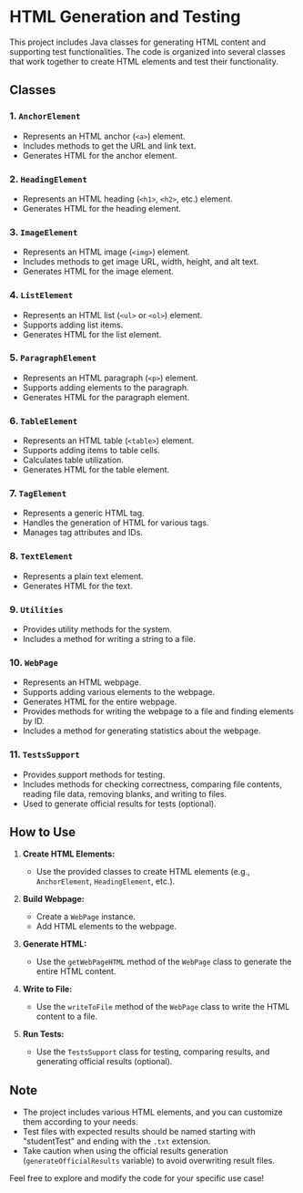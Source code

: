 # HTML Generation and Testing

This project includes Java classes for generating HTML content and supporting test functionalities. The code is organized into several classes that work together to create HTML elements and test their functionality.

## Classes

### 1. `AnchorElement`

- Represents an HTML anchor (`<a>`) element.
- Includes methods to get the URL and link text.
- Generates HTML for the anchor element.

### 2. `HeadingElement`

- Represents an HTML heading (`<h1>`, `<h2>`, etc.) element.
- Generates HTML for the heading element.

### 3. `ImageElement`

- Represents an HTML image (`<img>`) element.
- Includes methods to get image URL, width, height, and alt text.
- Generates HTML for the image element.

### 4. `ListElement`

- Represents an HTML list (`<ul>` or `<ol>`) element.
- Supports adding list items.
- Generates HTML for the list element.

### 5. `ParagraphElement`

- Represents an HTML paragraph (`<p>`) element.
- Supports adding elements to the paragraph.
- Generates HTML for the paragraph element.

### 6. `TableElement`

- Represents an HTML table (`<table>`) element.
- Supports adding items to table cells.
- Calculates table utilization.
- Generates HTML for the table element.

### 7. `TagElement`

- Represents a generic HTML tag.
- Handles the generation of HTML for various tags.
- Manages tag attributes and IDs.

### 8. `TextElement`

- Represents a plain text element.
- Generates HTML for the text.

### 9. `Utilities`

- Provides utility methods for the system.
- Includes a method for writing a string to a file.

### 10. `WebPage`

- Represents an HTML webpage.
- Supports adding various elements to the webpage.
- Generates HTML for the entire webpage.
- Provides methods for writing the webpage to a file and finding elements by ID.
- Includes a method for generating statistics about the webpage.

### 11. `TestsSupport`

- Provides support methods for testing.
- Includes methods for checking correctness, comparing file contents, reading file data, removing blanks, and writing to files.
- Used to generate official results for tests (optional).

## How to Use

1. **Create HTML Elements:**
   - Use the provided classes to create HTML elements (e.g., `AnchorElement`, `HeadingElement`, etc.).

2. **Build Webpage:**
   - Create a `WebPage` instance.
   - Add HTML elements to the webpage.

3. **Generate HTML:**
   - Use the `getWebPageHTML` method of the `WebPage` class to generate the entire HTML content.

4. **Write to File:**
   - Use the `writeToFile` method of the `WebPage` class to write the HTML content to a file.

5. **Run Tests:**
   - Use the `TestsSupport` class for testing, comparing results, and generating official results (optional).

## Note

- The project includes various HTML elements, and you can customize them according to your needs.
- Test files with expected results should be named starting with "studentTest" and ending with the `.txt` extension.
- Take caution when using the official results generation (`generateOfficialResults` variable) to avoid overwriting result files.

Feel free to explore and modify the code for your specific use case!
